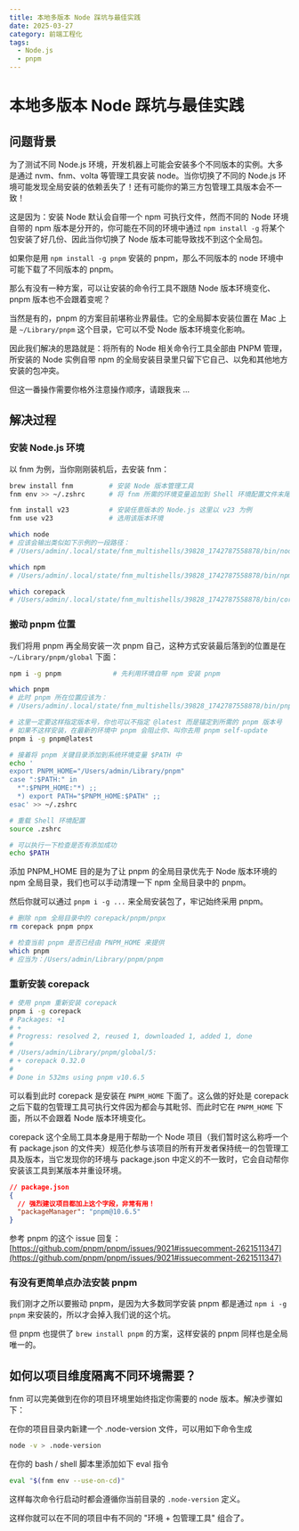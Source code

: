 ```yaml
---
title: 本地多版本 Node 踩坑与最佳实践
date: 2025-03-27
category: 前端工程化
tags:
  - Node.js
  - pnpm
---
```


# 本地多版本 Node 踩坑与最佳实践

## 问题背景

为了测试不同 Node.js 环境，开发机器上可能会安装多个不同版本的实例。大多是通过 nvm、fnm、volta 等管理工具安装 node。当你切换了不同的 Node.js 环境可能发现全局安装的依赖丢失了！还有可能你的第三方包管理工具版本会不一致！

这是因为：安装 Node 默认会自带一个 npm 可执行文件，然而不同的 Node 环境自带的 npm 版本是分开的，你可能在不同的环境中通过 `npm install -g` 将某个包安装了好几份、因此当你切换了 Node 版本可能导致找不到这个全局包。

如果你是用 `npm install -g pnpm` 安装的 pnpm，那么不同版本的 node 环境中可能下载了不同版本的 pnpm。

那么有没有一种方案，可以让安装的命令行工具不跟随 Node 版本环境变化、 pnpm 版本也不会跟着变呢？

当然是有的，pnpm 的方案目前堪称业界最佳。它的全局脚本安装位置在 Mac 上是 `~/Library/pnpm` 这个目录，它可以不受 Node 版本环境变化影响。

因此我们解决的思路就是：将所有的 Node 相关命令行工具全部由 PNPM 管理，所安装的 Node 实例自带 npm 的全局安装目录里只留下它自己、以免和其他地方安装的包冲突。

但这一番操作需要你格外注意操作顺序，请跟我来 ...

## 解决过程

### 安装 Node.js 环境

以 fnm 为例，当你刚刚装机后，去安装 fnm：

```bash
brew install fnm         # 安装 Node 版本管理工具
fnm env >> ~/.zshrc      # 将 fnm 所需的环境变量追加到 Shell 环境配置文件末尾

fnm install v23          # 安装任意版本的 Node.js 这里以 v23 为例
fnm use v23              # 选用该版本环境

which node
# 应该会输出类似如下示例的一段路径：
# /Users/admin/.local/state/fnm_multishells/39828_1742787558878/bin/node

which npm
# /Users/admin/.local/state/fnm_multishells/39828_1742787558878/bin/npm

which corepack
# /Users/admin/.local/state/fnm_multishells/39828_1742787558878/bin/corepack
```

### 搬动 pnpm 位置

我们将用 pnpm 再全局安装一次 pnpm 自己，这种方式安装最后落到的位置是在 `~/Library/pnpm/global` 下面：

```bash
npm i -g pnpm             # 先利用环境自带 npm 安装 pnpm

which pnpm
# 此时 pnpm 所在位置应该为：
# /Users/admin/.local/state/fnm_multishells/39828_1742787558878/bin/pnpm

# 这里一定要这样指定版本号，你也可以不指定 @latest 而是锚定到所需的 pnpm 版本号
# 如果不这样安装，在最新的环境中 pnpm 会阻止你、叫你去用 pnpm self-update
pnpm i -g pnpm@latest

# 接着将 pnpm 关键目录添加到系统环境变量 $PATH 中
echo '
export PNPM_HOME="/Users/admin/Library/pnpm"
case ":$PATH:" in
  *":$PNPM_HOME:"*) ;;
  *) export PATH="$PNPM_HOME:$PATH" ;;
esac' >> ~/.zshrc

# 重载 Shell 环境配置
source .zshrc

# 可以执行一下检查是否有添加成功
echo $PATH
```

添加 PNPM_HOME 目的是为了让 pnpm 的全局目录优先于 Node 版本环境的 npm 全局目录，我们也可以手动清理一下 npm 全局目录中的 pnpm。

然后你就可以通过 `pnpm i -g ...` 来全局安装包了，牢记始终采用 pnpm。

```bash
# 删除 npm 全局目录中的 corepack/pnpm/pnpx
rm corepack pnpm pnpx

# 检查当前 pnpm 是否已经由 PNPM_HOME 来提供
which pnpm
# 应当为：/Users/admin/Library/pnpm/pnpm
```

### 重新安装 corepack

```bash
# 使用 pnpm 重新安装 corepack
pnpm i -g corepack
# Packages: +1
# +
# Progress: resolved 2, reused 1, downloaded 1, added 1, done
#
# /Users/admin/Library/pnpm/global/5:
# + corepack 0.32.0
#
# Done in 532ms using pnpm v10.6.5
```

可以看到此时 corepack 是安装在 `PNPM_HOME` 下面了。这么做的好处是 corepack 之后下载的包管理工具可执行文件因为都会与其毗邻、而此时它在 `PNPM_HOME` 下面，所以不会跟着 Node 版本环境变化。

corepack 这个全局工具本身是用于帮助一个 Node 项目（我们暂时这么称呼一个有 package.json 的文件夹）规范化参与该项目的所有开发者保持统一的包管理工具及版本，当它发现你的环境与 package.json 中定义的不一致时，它会自动帮你安装该工具到某版本并重设环境。

```json
// package.json
{
  // 强烈建议项目都加上这个字段，非常有用！
  "packageManager": "pnpm@10.6.5"
}
```

参考 pnpm 的这个 issue 回复：[https://github.com/pnpm/pnpm/issues/9021#issuecomment-2621511347](https://github.com/pnpm/pnpm/issues/9021#issuecomment-2621511347)

### 有没有更简单点办法安装 pnpm

我们刚才之所以要搬动 pnpm，是因为大多数同学安装 pnpm 都是通过 `npm i -g pnpm` 来安装的，所以才会掉入我们说的这个坑。

但 pnpm 也提供了 `brew install pnpm` 的方案，这样安装的 pnpm 同样也是全局唯一的。

## 如何以项目维度隔离不同环境需要？

fnm 可以完美做到在你的项目环境里始终指定你需要的 node 版本。解决步骤如下：

在你的项目目录内新建一个 .node-version 文件，可以用如下命令生成

```bash
node -v > .node-version
```

在你的 bash / shell 脚本里添加如下 eval 指令

```bash
eval "$(fnm env --use-on-cd)"
```

这样每次命令行启动时都会遵循你当前目录的 `.node-version` 定义。

这样你就可以在不同的项目中有不同的 "环境 + 包管理工具" 组合了。
